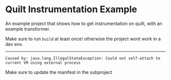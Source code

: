 # Quilt Instrumentation Example

An example project that shows how to get instrumentation on quilt, with an example transformer.

Make sure to run `build` at least once! otherwise the project wont work in a dev env.

---

```
Caused by: java.lang.IllegalStateException: Could not self-attach to current VM using external process
```

Make sure to update the manifest in the subproject

